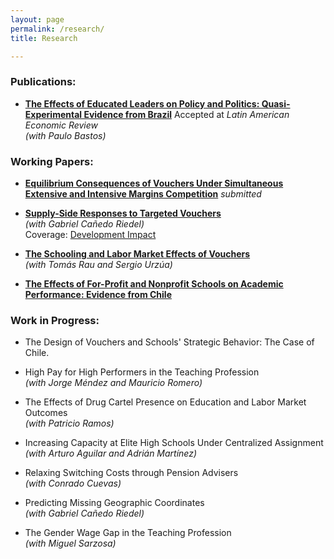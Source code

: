 ```yaml
---
layout: page
permalink: /research/
title: Research

---
```


###  Publications:  

* <a href="files/educated_leaders.pdf" target="_blank">**The Effects of Educated Leaders on Policy and Politics: Quasi-Experimental Evidence from Brazil**</a> Accepted at *Latin American Economic Review*  
*(with Paulo Bastos)*

###  Working Papers:  

* <a href="files/EquilibriumConsequencesVouchers.pdf" target="_blank">**Equilibrium Consequences of Vouchers Under Simultaneous Extensive and Intensive Margins Competition**</a> *submitted*

* <a href="files/supply_side.pdf" target="_blank">**Supply-Side Responses to Targeted Vouchers**</a>  
*(with Gabriel Cañedo Riedel)*  
Coverage: <a href="https://blogs.worldbank.org/impactevaluations/whats-latest-research-development-economics-roundup-neudc-2021?CID=WBW_AL_BlogNotification_EN_EXT" target="_blank">Development Impact</a>

* <a href="files/Schooling_Labor_Vouchers.pdf" target="_blank">**The Schooling and Labor Market Effects of Vouchers**</a>  
*(with Tomás Rau and Sergio Urzúa)*

* <a href="files/For_Prof.pdf" target="_blank">**The Effects of For-Profit and Nonprofit Schools on Academic Performance: Evidence from Chile**</a>

### Work in Progress:  

* The Design of Vouchers and Schools' Strategic Behavior: The Case of Chile.

* High Pay for High Performers in the Teaching Profession  
*(with Jorge Méndez and Mauricio Romero)*

* The Effects of Drug Cartel Presence on Education and Labor Market Outcomes  
*(with Patricio Ramos)*

* Increasing Capacity at Elite High Schools Under Centralized Assignment  
*(with Arturo Aguilar and Adrián Martínez)*

* Relaxing Switching Costs through Pension Advisers  
*(with Conrado Cuevas)*

* Predicting Missing Geographic Coordinates  
*(with Gabriel Cañedo Riedel)*

* The Gender Wage Gap in the Teaching Profession  
*(with Miguel Sarzosa)*